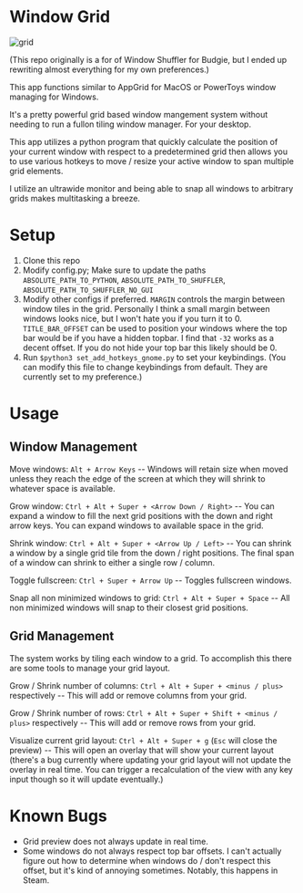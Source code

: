# Window Grid

![grid](https://user-images.githubusercontent.com/26413204/124216071-5b4a3580-dac3-11eb-9a23-d9126cbf192f.gif)


(This repo originally is a for of Window Shuffler for Budgie, but I ended up rewriting almost everything for my own preferences.)

This app functions similar to AppGrid for MacOS or PowerToys window managing for Windows.

It's a pretty powerful grid based window mangement system without needing to run a fullon tiling window manager. For your desktop.

This app utilizes a python program that quickly calculate the position of your current window with respect to a predetermined grid then allows you to use various hotkeys to move / resize your active window to span multiple grid elements.

I utilize an ultrawide monitor and being able to snap all windows to arbitrary grids makes multitasking a breeze.

# Setup

1) Clone this repo
2) Modify config.py; Make sure to update the paths `ABSOLUTE_PATH_TO_PYTHON`, `ABSOLUTE_PATH_TO_SHUFFLER`, `ABSOLUTE_PATH_TO_SHUFFLER_NO_GUI`
3) Modify other configs if preferred. `MARGIN` controls the margin between window tiles in the grid. Personally I think a small margin between windows looks nice, but I won't hate you if you turn it to 0. `TITLE_BAR_OFFSET` can be used to position your windows where the top bar would be if you have a hidden topbar. I find that `-32` works as a decent offset. If you do not hide your top bar this likely should be 0.
4) Run `$python3 set_add_hotkeys_gnome.py` to set your keybindings. (You can modify this file to change keybindings from default. They are currently set to my preference.)


# Usage

## Window Management

Move windows: `Alt + Arrow Keys` -- Windows will retain size when moved unless they reach the edge of the screen at which they will shrink to whatever space is available.

Grow window: `Ctrl + Alt + Super + <Arrow Down / Right>` -- You can expand a window to fill the next grid positions with the down and right arrow keys. You can expand windows to available space in the grid.

Shrink window: `Ctrl + Alt + Super + <Arrow Up / Left>` -- You can shrink a window by a single grid tile from the down / right positions. The final span of a window can shrink to either a single row / column.

Toggle fullscreen: `Ctrl + Super + Arrow Up` -- Toggles fullscreen windows.

Snap all non minimized windows to grid: `Ctrl + Alt + Super + Space` -- All non minimized windows will snap to their closest grid positions.


## Grid Management

The system works by tiling each window to a grid. To accomplish this there are some tools to manage your grid layout.

Grow / Shrink number of columns: `Ctrl + Alt + Super + <minus / plus>` respectively -- This will add or remove columns from your grid.

Grow / Shrink number of rows: `Ctrl + Alt + Super + Shift + <minus / plus>` respectively -- This will add or remove rows from your grid.

Visualize current grid layout: `Ctrl + Alt + Super + g` (`Esc` will close the preview) -- This will open an overlay that will show your current layout (there's a bug currently where updating your grid layout will not update the overlay in real time. You can trigger a recalculation of the view with any key input though so it will update eventually.)


# Known Bugs
- Grid preview does not always update in real time.
- Some windows do not always respect top bar offsets. I can't actually figure out how to determine when windows do / don't respect this offset, but it's kind of annoying sometimes. Notably, this happens in Steam.
